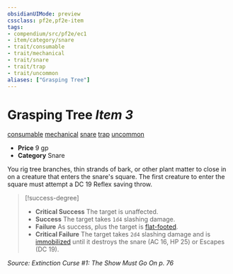 ```yaml
---
obsidianUIMode: preview
cssclass: pf2e,pf2e-item
tags:
- compendium/src/pf2e/ec1
- item/category/snare
- trait/consumable
- trait/mechanical
- trait/snare
- trait/trap
- trait/uncommon
aliases: ["Grasping Tree"]
---
```

# Grasping Tree *Item 3*  
[consumable](../../../rules/traits/consumable.md)  [mechanical](../../../rules/traits/mechanical.md)  [snare](../../../rules/traits/snare.md)  [trap](../../../rules/traits/trap.md)  [uncommon](../../../rules/traits/uncommon.md)  

- **Price** 9 gp
- **Category** Snare

You rig tree branches, thin strands of bark, or other plant matter to close in on a creature that enters the snare's square. The first creature to enter the square must attempt a DC 19 Reflex saving throw.

> [!success-degree] 
> - **Critical Success** The target is unaffected.
> - **Success** The target takes `1d4` slashing damage.
> - **Failure** As success, plus the target is [flat-footed](../../../rules/conditions.md#Flat-footed).
> - **Critical Failure** The target takes `2d4` slashing damage and is [immobilized](../../../rules/conditions.md#Immobilized) until it destroys the snare (AC 16, HP 25) or Escapes (DC 19).

*Source: Extinction Curse #1: The Show Must Go On p. 76*